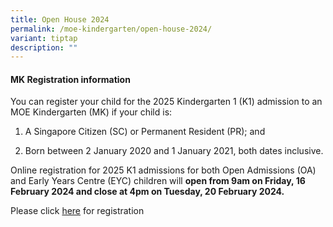 ```yaml
---
title: Open House 2024
permalink: /moe-kindergarten/open-house-2024/
variant: tiptap
description: ""
---
```

<p></p>
<h4>MK Registration information</h4>
<p>You can register your child for the 2025 Kindergarten 1 (K1) admission
to an MOE Kindergarten (MK) if your child is:</p>
<ol data-tight="true" class="tight">
<li>
<p>A Singapore Citizen (SC) or Permanent Resident (PR); and</p>
</li>
<li>
<p>Born between 2 January 2020 and 1 January 2021, both dates inclusive.</p>
</li>
</ol>
<p>Online registration for 2025 K1 admissions for both Open Admissions (OA)
and Early Years Centre (EYC) children will <strong>open from 9am on Friday, 16 February 2024 and close at 4pm on Tuesday, 20 February 2024.</strong>
</p>
<p>Please click <a href="https://www.moe.gov.sg/preschool/moe-kindergarten/register/how-to-register" rel="noopener noreferrer nofollow" target="_blank">here</a> for
registration</p>
